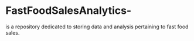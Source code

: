 # FastFoodSalesAnalytics-
is a repository dedicated to storing data and analysis pertaining to fast food sales.

